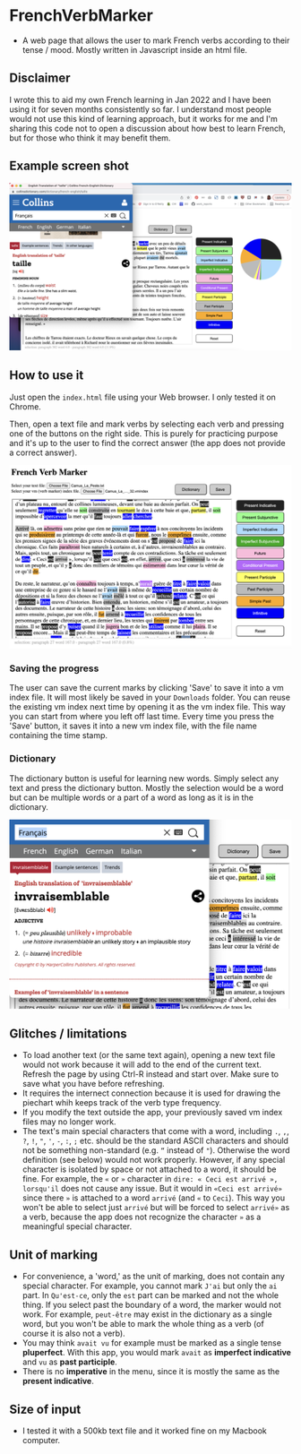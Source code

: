 # FrenchVerbMarker
* A web page that allows the user to mark French verbs according to their tense / mood. Mostly written in Javascript inside an html file.

## Disclaimer
I wrote this to aid my own French learning in Jan 2022 and I have been using it for seven months consistently so far. I understand most people would not use this kind of learning approach, but it works for me and I'm sharing this code not to open a discussion about how best to learn French, but for those who think it may benefit them. 

## Example screen shot

![](./FrenchVerbMarker_whole_screen_example.png)


## How to use it

Just open the `index.html` file using your Web browser. I only tested it on Chrome.

Then, open a text file and mark verbs by selecting each verb and pressing one of the buttons on the right side. This is purely for practicing purpose and it's up to the user to find the correct answer (the app does not provide a correct answer).

![](./FrenchVerbMarker_example.png)

### Saving the progress
The user can save the current marks by clicking 'Save' to save it into a vm index file. It will most likely be saved in your `Downloads` folder. You can reuse the existing vm index next time by opening it as the vm index file. This way you can start from where you left off last time. Every time you press the 'Save' button, it saves it into a new vm index file, with the file name containing the time stamp.

### Dictionary
The dictionary button is useful for learning new words. Simply select any text and press the dictionary button. Mostly the selection would be a word but can be multiple words or a part of a word as long as it is in the dictionary.

![](FrenchVerbMarker_dictionary_example.png)


## Glitches / limitations
* To load another text (or the same text again), opening a new text file would not work because it will add to the end of the current text. Refresh the page by using Ctrl-R instead and start over. Make sure to save what you have before refreshing.
* It requires the internect connection because it is used for drawing the piechart whih keeps track of the verb type frequency.
* If you modify the text outside the app, your previously saved vm index files may no longer work.
* The text's main special characters that come with a word, including `.`, `,`, `?`, `!`, `"`, `'`, `-`, `:`, `;` etc. should be the standard ASCII characters and should not be something non-standard (e.g. `“` instead of `"`). Otherwise the word definition (see below) would not work properly. However, if any special character is isolated by space or not attached to a word, it should be fine. For example, the `«` or `»` character in `dire: « Ceci est arrivé », lorsqu'il` does not cause any issue. But it would in `«Ceci est arrivé»` since there `»` is attached to a word `arrivé` (and `«` to `Ceci`). This way you won't be able to select just `arrivé` but will be forced to select `arrivé»` as a verb, because the app does not recognize the character `»` as a meaningful special character.

## Unit of marking
* For convenience, a 'word,' as the unit of marking, does not contain any special character. For example, you cannot mark `J'ai` but only the `ai` part. In `Qu'est-ce`, only the `est` part can be marked and not the whole thing. If you select past the boundary of a word, the marker would not work. For example, `peut-être` may exist in the dictionary as a single word, but you won't be able to mark the whole thing as a verb (of course it is also not a verb).
* You may think `avait vu` for example must be marked as a single tense **pluperfect**. With this app, you would mark `avait` as **imperfect indicative** and `vu` as **past participle**.
* There is no **imperative** in the menu, since it is mostly the same as the **present indicative**.

## Size of input
* I tested it with a 500kb text file and it worked fine on my Macbook computer.
